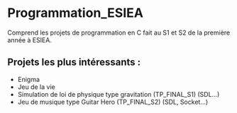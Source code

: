 # Programmation_ESIEA

Comprend les projets de programmation en C fait au S1 et S2 de la première année à ESIEA.

Projets les plus intéressants :
-------------------------------
- Enigma
- Jeu de la vie
- Simulation de loi de physique type gravitation (TP_FINAL_S1) (SDL...)
- Jeu de musique type Guitar Hero (TP_FINAL_S2) (SDL, Socket...)
